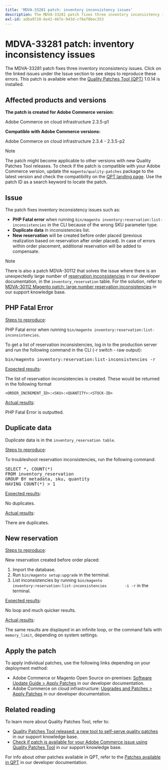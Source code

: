 ```yaml
---
title: 'MDVA-33281 patch: inventory inconsistency issues'
description: The MDVA-33281 patch fixes three inventory inconsistency issues. Click on the linked issues under the Issue section to see steps to reproduce these errors. This patch is available when the [Quality Patches Tool (QPT)](/help/announcements/adobe-commerce-announcements/magento-quality-patches-released-new-tool-to-self-serve-quality-patches.md) 1.0.14 is installed.
exl-id: adba9728-6e42-467e-943d-cf8af0bec353
---
```

# MDVA-33281 patch: inventory inconsistency issues

The MDVA-33281 patch fixes three inventory inconsistency issues. Click on the linked issues under the Issue section to see steps to reproduce these errors. This patch is available when the [Quality Patches Tool (QPT)](/help/announcements/adobe-commerce-announcements/magento-quality-patches-released-new-tool-to-self-serve-quality-patches.md) 1.0.14 is installed.

## Affected products and versions

**The patch is created for Adobe Commerce version:**

Adobe Commerce on cloud infrastructure 2.3.5-p1

**Compatible with Adobe Commerce versions:**

Adobe Commerce on cloud infrastructure 2.3.4 - 2.3.5-p2

>[!NOTE]
>
>The patch might become applicable to other versions with new Quality Patches Tool releases. To check if the patch is compatible with your Adobe Commerce version, update the `magento/quality-patches` package to the latest version and check the compatibility on the [QPT landing page](https://devdocs.magento.com/quality-patches/tool.html#patch-grid). Use the patch ID as a search keyword to locate the patch.

## Issue

The patch fixes inventory inconsistency issues such as:

* **PHP Fatal error** when running `bin/magento inventory:reservation:list-inconsistencies` in the CLI because of the wrong SKU parameter type.
* **Duplicate data** in inconsistencies list.
* **New reservation** will be created before order placed (previous realization based on reservation after order placed). In case of errors within order placement, additional reservation will be added to compensate.

>[!NOTE]
>
>There is also a patch MDVA-30112 that solves the issue where there is an unexpectedly large number of [reservation inconsistencies](https://devdocs.magento.com/guides/v2.4/inventory/inventory-cli-reference.html#what-causes-reservation-inconsistencies) in our developer documentation, in the `inventory_reservation` table. For the solution, refer to [MDVA-30112 Magento patch: large number reservation inconsistencies](/help/support-tools/patches-available-in-qpt-tool/mdva-30112-magento-patch-large-number-reservation-inconsistencies.md) in our support knowledge base.

## PHP Fatal Error

<u>Steps to reproduce</u>:

PHP Fatal error when running `bin/magento inventory:reservation:list-inconsistencies`.

To get a list of reservation inconsistencies, log in to the production server and run the following command in the CLI (-r switch - raw output):

<pre>bin/magento inventory:reservation:list-inconsistencies -r</pre>

<u>Expected results</u>:

The list of reservation inconsistencies is created. These would be returned in the following format

```plaintext
<ORDER_INCREMENT_ID>:<SKU>:<QUANTITY>:<STOCK-ID>
```

<u>Actual results</u>:

PHP Fatal Error is outputted.

## Duplicate data

Duplicate data is in the `inventory_reservation table`.

<u>Steps to reproduce</u>:

To troubleshoot reservation inconsistencies, run the following command:

<pre>SELECT *, COUNT(*)
FROM inventory_reservation
GROUP BY metadata, sku, quantity
HAVING COUNT(*) > 1</pre>

<u>Expected results</u>:

No duplicates.

<u>Actual results</u>:

There are duplicates.

## New reservation

<u>Steps to reproduce</u>:

New reservation created before order placed:

1. Import the database.
1. Run `bin/magento setup:upgrade` in the terminal.
1. List inconsistencies by running `bin/magento inventory:reservation:list-inconsistencies        -i -r` in the terminal.

<u>Expected results</u>:

No loop and much quicker results.

<u>Actual results</u>:

The same results are displayed in an infinite loop, or the command fails with `memory_limit`, depending on system settings.

## Apply the patch

To apply individual patches, use the following links depending on your deployment method:

* Adobe Commerce or Magento Open Source on-premises: [Software Update Guide > Apply Patches](https://devdocs.magento.com/guides/v2.4/comp-mgr/patching/mqp.html) in our developer documentation.
* Adobe Commerce on cloud infrastructure: [Upgrades and Patches > Apply Patches](https://devdocs.magento.com/cloud/project/project-patch.html) in our developer documentation.

## Related reading

To learn more about Quality Patches Tool, refer to:

* [Quality Patches Tool released: a new tool to self-serve quality patches](/help/announcements/adobe-commerce-announcements/magento-quality-patches-released-new-tool-to-self-serve-quality-patches.md) in our support knowledge base.
* [Check if patch is available for your Adobe Commerce issue using Quality Patches Tool](/help/support-tools/patches-available-in-qpt-tool/check-patch-for-magento-issue-with-magento-quality-patches.md) in our support knowledge base.

For info about other patches available in QPT, refer to the [Patches available in QPT](https://devdocs.magento.com/quality-patches/tool.html#patch-grid) in our developer documentation.

